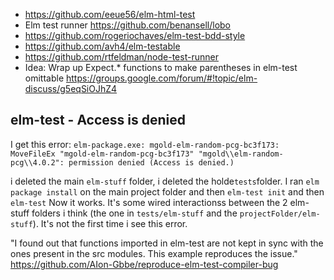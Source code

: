 - https://github.com/eeue56/elm-html-test
- Elm test runner https://github.com/benansell/lobo
- https://github.com/rogeriochaves/elm-test-bdd-style
- https://github.com/avh4/elm-testable
- https://github.com/rtfeldman/node-test-runner
- Idea: Wrap up Expect.* functions to make parentheses in elm-test omittable https://groups.google.com/forum/#!topic/elm-discuss/g5eqSiOJhZ4

## elm-test - Access is denied

I get this error: `elm-package.exe: mgold-elm-random-pcg-bc3f173: MoveFileEx "mgold-elm-random-pcg-bc3f173" "mgold\\elm-random-pcg\\4.0.2": permission denied (Access is denied.)`

i deleted the main `elm-stuff` folder, i deleted the holde` tests `folder. I ran `elm package install` on the main project folder and then
`elm-test init` and then
`elm-test`
Now it works. It's some wired interactionss between the 2 elm-stuff folders i think (the one in `tests/elm-stuff` and the `projectFolder/elm-stuff`). It's not the first time i see this error.

"I found out that functions imported in elm-test are not kept in sync with the ones present in the src modules. This example reproduces the issue." https://github.com/AIon-Gbbe/reproduce-elm-test-compiler-bug
